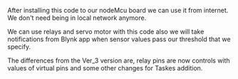 After installing this code to our nodeMcu board we can use it from internet.
We don't need being in local network anymore.

We can use relays and servo motor with this code also we will take notifications
from Blynk app when sensor values pass our threshold that we specify.

The differences from the Ver_3 version are, relay pins are now controls with
values of virtual pins and some other changes for Taskes addition.